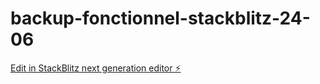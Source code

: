 # backup-fonctionnel-stackblitz-24-06

[Edit in StackBlitz next generation editor ⚡️](https://stackblitz.com/~/github.com/Julien2303/backup-fonctionnel-stackblitz-24-06)